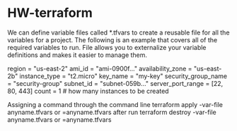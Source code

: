 # HW-terraform
We can define variable files called *.tfvars to create a reusable file for all the variables for a project. The following is an example that covers all of the required variables to run. File allows you to externalize your variable definitions and makes it easier to manage them.

region             = "us-east-2"
ami_id             = "ami-0900f..."
availability_zone  = "us-east-2b"
instance_type      = "t2.micro"
key_name           = "my-key"
security_group_name = "security-group"
subnet_id          = "subnet-059b..."
server_port_range  = [22, 80, 443]
count              = 1 # how many instances to be created

Assigning a command through the command line
terraform apply -var-file anyname.tfvars or =anyname.tfvars
after run 
terraform destroy -var-file anyname.tfvars or =anyname.tfvars



